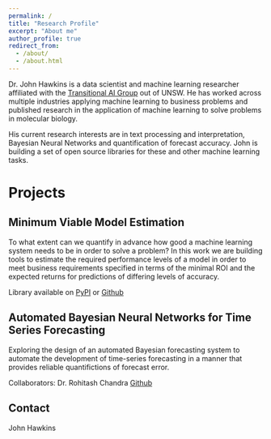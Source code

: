```yaml
---
permalink: /
title: "Research Profile"
excerpt: "About me"
author_profile: true
redirect_from: 
  - /about/
  - /about.html
---
```


Dr. John Hawkins is a data scientist and machine learning researcher affiliated with the [Transitional AI Group](http://trans-ai.github.io)
 out of UNSW.
He has worked across multiple industries applying machine learning to business problems and published research in the application
of machine learning to solve problems in molecular biology. 

His current research interests are in text processing and interpretation, Bayesian Neural Networks and quantification of forecast accuracy.
John is building a set of open source libraries for these and other machine learning tasks. 


Projects
==============

## Minimum Viable Model Estimation

To what extent can we quantify in advance how good a machine learning system needs to be in order to solve a 
problem? In this work we are building tools to estimate the required performance levels of a model in order
to meet business requirements specified in terms of the minimal ROI and the expected returns for predictions
of differing levels of accuracy.

Library available on [PyPI](https://pypi.org/project/minvime/1.0.0/) or [Github](https://github.com/john-hawkins/minvime)


## Automated Bayesian Neural Networks for Time Series Forecasting

Exploring the design of an automated Bayesian forecasting system to automate the development of time-series
forecasting in a manner that provides reliable quantifictions of forecast error.

Collaborators: Dr. Rohitash Chandra 
[Github](https://github.com/john-hawkins/autobayes)


Contact
-------
John Hawkins


